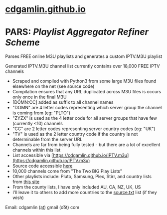# [cdgamlin.github.io](https://cdgamlin.github.io)

# PARS: *Playlist Aggregator Refiner Scheme*

Parses FREE online M3U playlists and generates a custom IPTV.M3U playlist

Generated IPTV.M3U channel list currently contains over 18,000 FREE IPTV channels
* Scraped and compiled with Python3 from some large M3U files found elsewhere on the net (see source code)
* Compilation ensures that any URL duplicated across M3U files is occurs only once in the final M3U
* [DOMN:CC] added as suffix to all channel names
* "DOMN" are 4 letter codes representing which server group the channel is coming from (eg: "PLTO")
* "ZYZX" is used as the 4 letter code for all server groups that have few (currently <10) channels
* "CC" are 2 letter codes representing server country codes (eg: "UK")
* "TV" is used as the 2 letter country code if the country is not determinable from the server URL
* Channels are far from being fully tested - but there are a lot of excellent channels within this list
* List accessible via [https://cdgamlin.github.io/IPTV.m3u](https://cdgamlin.github.io/IPTV.m3u)
* Source code accessible [here](https://github.com/cdgamlin/cdgamlin.github.io/tree/main/PARS)
* 10,000 channels come from "The Two BIG Play Lists"
* Other playlists include: Pluto, Samsung, Plex, Stirr, and country lists from [this site](https://d.tousecurity.com)
* From the county lists, I have only included AU, CA, NZ, UK, US
* I'll leave it to others to add more countries to the [source.txt](https://github.com/cdgamlin/cdgamlin.github.io/tree/main/PARS) list (if they wish)

Email: cdgamlin (ąţ) gmail (ɗδţ) com
